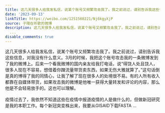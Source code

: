 ```yaml
---
title: 这几天很多人给我发私信，说某个账号又频繁攻击我了。我之前说过，请别告诉我这些信息，对我没有什么意义。3月的时候，我把这个账号攻击我的一条微博发到了我的...
date: '2023-09-13'
linkTitle: https://weibo.com/1251560221/Nj6kgyXjP
source: 子陵在听歌的微博
description: 这几天很多人给我发私信，说某个账号又频繁攻击我了。我之前说过，请别告诉我这些信息，对我没有什么意义。3月的时候，我把这个账号攻击我的一条微博发到了我的微博上。后来一个看我微博的国内亲友给我打电话，说“得饶人处且饶人，很多人现在不容易，想借着你蹭流量带货卖东西，如果无伤大雅就算了。”这句话倒是真的博得了我的同情心，让我了解了现在很多人的处境很不易。有的人所有收入都靠在自媒体带货，如果攻击我的微博是他唯一获得大量转发和评论的内容，那么他是不会轻易放手的。这也可以理解。<br><br>疫情过去了，我依然不知道这些在疫情中报道疫情的人是做什么的，但做新冠研究是我的本职工作。每个新冠突变株出来，我要从GISAID下载FASTA
  ...
disable_comments: true
---
```

这几天很多人给我发私信，说某个账号又频繁攻击我了。我之前说过，请别告诉我这些信息，对我没有什么意义。3月的时候，我把这个账号攻击我的一条微博发到了我的微博上。后来一个看我微博的国内亲友给我打电话，说“得饶人处且饶人，很多人现在不容易，想借着你蹭流量带货卖东西，如果无伤大雅就算了。”这句话倒是真的博得了我的同情心，让我了解了现在很多人的处境很不易。有的人所有收入都靠在自媒体带货，如果攻击我的微博是他唯一获得大量转发和评论的内容，那么他是不会轻易放手的。这也可以理解。<br><br>疫情过去了，我依然不知道这些在疫情中报道疫情的人是做什么的，但做新冠研究是我的本职工作。每个新冠突变株出来，我要从GISAID下载FASTA ...
